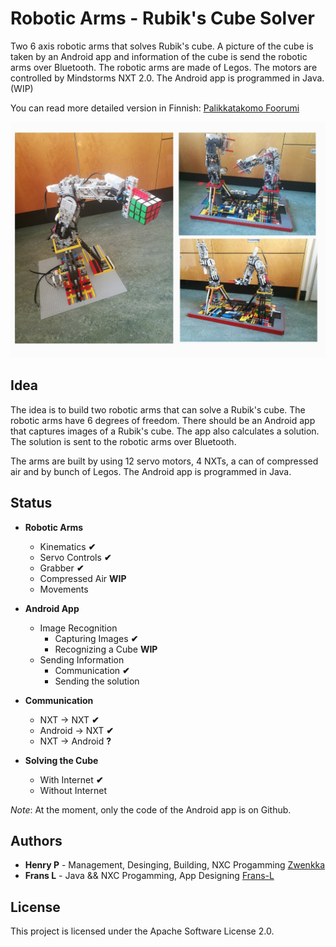 # Robotic Arms - Rubik's Cube Solver

Two 6 axis robotic arms that solves Rubik's cube. A picture of the cube is taken by an Android app and information of the cube is send the robotic arms over Bluetooth. The robotic arms are made of Legos. The motors are controlled by Mindstorms NXT 2.0. The Android app is programmed in Java. (WIP) 

You can read more detailed version in Finnish: [Palikkatakomo Foorumi](http://www.palikkatakomo.org/forum/read.php?4,38848)

<p align="center">
  <img src="https://github.com/Frans-L/RobotArm-RubiksSolver/blob/master/Pictures/arms.jpg?raw=true" alt="A picture of the robots arms"/>
</p>

## Idea

The idea is to build two robotic arms that can solve a Rubik's cube. The robotic arms have 6 degrees of freedom. There should be an Android app that captures images of a Rubik's cube. The app also calculates a solution. The solution is sent to the robotic arms over Bluetooth.

The arms are built by using 12 servo motors, 4 NXTs, a can of compressed air and by bunch of Legos. The Android app is programmed in Java.


## Status

* **Robotic Arms**
	* Kinematics **✔**
	* Servo Controls **✔**
	* Grabber **✔**
	* Compressed Air **WIP**
	* Movements  

* **Android App**
	* Image Recognition
		* Capturing Images **✔**
		* Recognizing a Cube **WIP**
	* Sending Information
		* Communication **✔**
		* Sending the solution

* **Communication**
	* NXT -> NXT **✔**
	* Android -> NXT **✔**
	* NXT -> Android **?**

* **Solving the Cube**
	* With Internet **✔**
	* Without Internet 


*Note*: At the moment, only the code of the Android app is on Github.

## Authors

* **Henry P** - Management, Desinging, Building, NXC Progamming [Zwenkka](https://github.com/Zwenkka)
* **Frans L** - Java && NXC Progamming, App Designing [Frans-L](https://github.com/Frans-L)


## License

This project is licensed under the Apache Software License 2.0.
